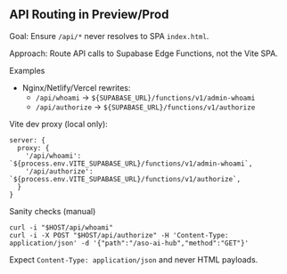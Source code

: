 ## API Routing in Preview/Prod

Goal: Ensure `/api/*` never resolves to SPA `index.html`.

Approach: Route API calls to Supabase Edge Functions, not the Vite SPA.

Examples
- Nginx/Netlify/Vercel rewrites:
  - `/api/whoami` → `${SUPABASE_URL}/functions/v1/admin-whoami`
  - `/api/authorize` → `${SUPABASE_URL}/functions/v1/authorize`

Vite dev proxy (local only):
```
server: {
  proxy: {
    '/api/whoami': `${process.env.VITE_SUPABASE_URL}/functions/v1/admin-whoami`,
    '/api/authorize': `${process.env.VITE_SUPABASE_URL}/functions/v1/authorize`,
  }
}
```

Sanity checks (manual)
```
curl -i "$HOST/api/whoami"
curl -i -X POST "$HOST/api/authorize" -H 'Content-Type: application/json' -d '{"path":"/aso-ai-hub","method":"GET"}'
```
Expect `Content-Type: application/json` and never HTML payloads.

